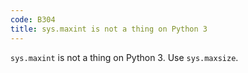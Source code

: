 ```yaml
---
code: B304
title: sys.maxint is not a thing on Python 3
---
```


`sys.maxint` is not a thing on Python 3. Use `sys.maxsize`.